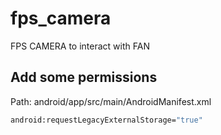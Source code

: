 # fps_camera

FPS CAMERA to interact with FAN


## Add some permissions
Path: android/app/src/main/AndroidManifest.xml

```bash
android:requestLegacyExternalStorage="true"

```
